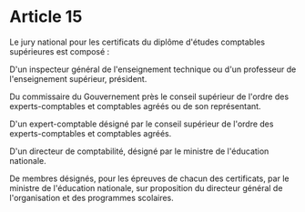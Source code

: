 # Article 15

Le jury national pour les certificats du diplôme d'études comptables supérieures est composé :

D'un inspecteur général de l'enseignement technique ou d'un professeur de l'enseignement supérieur, président.

Du commissaire du Gouvernement près le conseil supérieur de l'ordre des experts-comptables et comptables agréés ou de son représentant.

D'un expert-comptable désigné par le conseil supérieur de l'ordre des experts-comptables et comptables agréés.

D'un directeur de comptabilité, désigné par le ministre de l'éducation nationale.

De membres désignés, pour les épreuves de chacun des certificats, par le ministre de l'éducation nationale, sur proposition du directeur général de l'organisation et des programmes scolaires.
